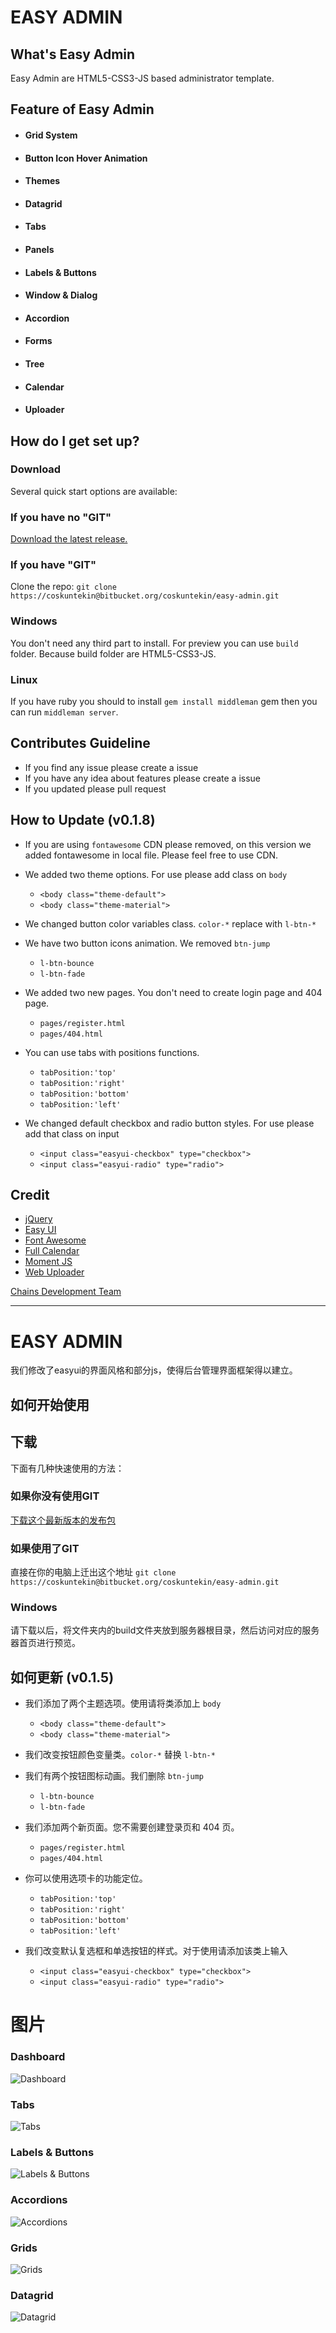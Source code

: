 
# EASY ADMIN

## What's Easy Admin

Easy Admin are HTML5-CSS3-JS based administrator template.

## Feature of Easy Admin

  - #### Grid System
  - #### Button Icon Hover Animation
  - #### Themes
  - #### Datagrid
  - #### Tabs
  - #### Panels
  - #### Labels & Buttons
  - #### Window & Dialog
  - #### Accordion
  - #### Forms
  - #### Tree
  - #### Calendar
  - #### Uploader

## How do I get set up?

### Download

Several quick start options are available:

### If you have no "GIT"

[Download the latest release.](https://bitbucket.org/coskuntekin/easy-admin/get/v0.1.6.zip)

###  If you have "GIT"

Clone the repo: `git clone https://coskuntekin@bitbucket.org/coskuntekin/easy-admin.git`

### Windows

You don't need any third part to install. For preview you can use `build` folder. Because build folder are HTML5-CSS3-JS.

### Linux

If you have ruby you should to install `gem install middleman` gem then you can run `middleman server`.

## Contributes Guideline

* If you find any issue please create a issue
* If you have any idea about features please create a issue
* If you updated please pull request

## How to Update (v0.1.8)

* If you are using `fontawesome` CDN please removed, on this version we added fontawesome in local file. Please feel free to use CDN.
    
* We added two theme options. For use please add class on `body`

    * `<body class="theme-default">`
    * `<body class="theme-material">`

* We changed button color variables class. `color-*` replace with `l-btn-*`

* We have two button icons animation. We removed `btn-jump`

    * `l-btn-bounce`
    * `l-btn-fade`

* We added two new pages. You don't need to create login page and 404 page.

    * `pages/register.html`
    * `pages/404.html`

* You can use tabs with positions functions.

    * `tabPosition:'top'`
    * `tabPosition:'right'`
    * `tabPosition:'bottom'`
    * `tabPosition:'left'`

* We changed default checkbox and radio button styles. For use please add that class on input

    * `<input class="easyui-checkbox" type="checkbox">`
    * `<input class="easyui-radio" type="radio">`

## Credit

* [jQuery](https://jquery.com/)
* [Easy UI](http://www.jeasyui.com/)
* [Font Awesome](http://fortawesome.github.io/Font-Awesome)
* [Full Calendar](http://fullcalendar.io/)
* [Moment JS](http://momentjs.com/)
* [Web Uploader](http://fex.baidu.com/webuploader/)

[Chains Development Team](http://qianchi.net/jsp/web/homepage)

----

# EASY ADMIN

我们修改了easyui的界面风格和部分js，使得后台管理界面框架得以建立。

## 如何开始使用

## 下载

下面有几种快速使用的方法：

### 如果你没有使用GIT

[下载这个最新版本的发布包](https://bitbucket.org/coskuntekin/easy-admin/get/0.1.5.zip)

### 如果使用了GIT

直接在你的电脑上迁出这个地址 `git clone https://coskuntekin@bitbucket.org/coskuntekin/easy-admin.git`

### Windows

请下载以后，将文件夹内的build文件夹放到服务器根目录，然后访问对应的服务器首页进行预览。

## 如何更新 (v0.1.5)

* 我们添加了两个主题选项。使用请将类添加上 `body`

    * `<body class="theme-default">`
    * `<body class="theme-material">`

* 我们改变按钮颜色变量类。`color-*` 替换 `l-btn-*`

* 我们有两个按钮图标动画。我们删除 `btn-jump`

    * `l-btn-bounce`
    * `l-btn-fade`

* 我们添加两个新页面。您不需要创建登录页和 404 页。

    * `pages/register.html`
    * `pages/404.html`

* 你可以使用选项卡的功能定位。

    * `tabPosition:'top'`
    * `tabPosition:'right'`
    * `tabPosition:'bottom'`
    * `tabPosition:'left'`

* 我们改变默认复选框和单选按钮的样式。对于使用请添加该类上输入

    * `<input class="easyui-checkbox" type="checkbox">`
    * `<input class="easyui-radio" type="radio">`

# 图片

  ### Dashboard

  ![Dashboard](https://leto22h.storage.yandex.net/rdisk/3df0fc36a8c1993c43f0be6141a95a4b969c8ee781f4c8f49c3dec42a155e527/inf/N3Qw1hA15vrFH0934F7npWLUpgQ9864XAK2bKxdcQrM54rw_lN7cAztHM4qBNEXWK2ETjoP5k0iBEAKKqUfDMQ==?uid=159224020&filename=Screenshot%20from%202015-08-10%2010-41-35.png&disposition=inline&hash=&limit=0&content_type=image%2Fpng&tknv=v2&rtoken=d7baa78568266d4132e610988e291796&force_default=yes&ycrid=na-33de5d41565e91abad90f2e8da018519-downloader7g)

  ### Tabs

  ![Tabs](https://leto9d.storage.yandex.net/rdisk/8e7aab16f124cf7fb3a94fc68b105774ba75089974314be23131e7e19ca81101/inf/txbQOZV8q5o4DpBcxzxoZ4pfE_XHcQAC8VJeEngULie_m6osbLH2pAOmtojSjpT3ZtVm1adho_QGXZmqRNIpPQ==?uid=159224020&filename=Screenshot%20from%202015-08-10%2010-42-13.png&disposition=inline&hash=&limit=0&content_type=image%2Fpng&tknv=v2&rtoken=d7baa78568266d4132e610988e291796&force_default=yes&ycrid=na-7cd9368bfba22066594f0929d1e962aa-downloader2g)

  ### Labels & Buttons

  ![Labels & Buttons](https://leto9d.storage.yandex.net/rdisk/8e7aab16f124cf7fb3a94fc68b105774ba75089974314be23131e7e19ca81101/inf/txbQOZV8q5o4DpBcxzxoZ4pfE_XHcQAC8VJeEngULie_m6osbLH2pAOmtojSjpT3ZtVm1adho_QGXZmqRNIpPQ==?uid=159224020&filename=Screenshot%20from%202015-08-10%2010-42-13.png&disposition=inline&hash=&limit=0&content_type=image%2Fpng&tknv=v2&rtoken=d7baa78568266d4132e610988e291796&force_default=yes&ycrid=na-7cd9368bfba22066594f0929d1e962aa-downloader2g)

  ### Accordions

  ![Accordions](https://leto38f.storage.yandex.net/rdisk/47372dbd85a1ed55cd0528d6e3c7ea935fb5f81cd212e128665b02d5342347fb/inf/moZClNjal6CBbBL31a0vFLYeJrXPK54kRmz96gcm_6MSeuQ2FtoKcR7GR06alok4UwV9drajngnGYqEGZQ6fqg==?uid=159224020&filename=Screenshot%20from%202015-08-10%2010-43-10.png&disposition=inline&hash=&limit=0&content_type=image%2Fpng&tknv=v2&rtoken=d7baa78568266d4132e610988e291796&force_default=yes&ycrid=na-7fc5d38a41e1b77661357b42cc0cc68d-downloader2g)

  ### Grids

  ![Grids](https://leto50d.storage.yandex.net/rdisk/fb30a709a1b9973ca979f18448fa355ee698b1b59f442314d33b8c0c6aa48cba/inf/NCaYt46ipPvrHnzKkir-qMvgx9xv6dZkbJHbFAu9Gl3S0aXr-46kj9FrAVy-EgnC1fVy1K4gogAxSyDQVu3pow==?uid=159224020&filename=Screenshot%20from%202015-08-10%2010-43-20.png&disposition=inline&hash=&limit=0&content_type=image%2Fpng&tknv=v2&rtoken=d7baa78568266d4132e610988e291796&force_default=yes&ycrid=na-42d46708d9adf10311eafb3f54cbd072-downloader12g)

  ### Datagrid

  ![Datagrid](https://leto17d.storage.yandex.net/rdisk/cdd459e121e7fdfc74a607487e19001d1f3a882be70c93c0a0850010d54bb757/inf/Dxy0gNaAgiNeAmRNfZaJR5eWtVMgGh-EkknkViDRAGmtIeVh31NXpfLRqdYQKTUCP217yk_18fr1MMKNReoOcQ==?uid=159224020&filename=Screenshot%20from%202015-08-10%2010-43-33.png&disposition=inline&hash=&limit=0&content_type=image%2Fpng&tknv=v2&rtoken=d7baa78568266d4132e610988e291796&force_default=yes&ycrid=na-9d2a89bf50e09d16bffa0609a3d1ece3-downloader9g)
